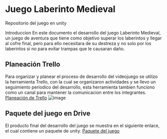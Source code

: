 # Juego Laberinto Medieval
Repositorio del juego en unity

Introduccion
En este documento el desarrollo del juego Laberinto Medieval, un juego de aventura que tiene como objetivo 
superar los laberintos y llegar al cofre final, pero para ello necesitara de su destreza y no solo por 
los laberintos si no para evitar trampas que le causaran daño.

## Planeación Trello
Para organizar y planear el proceso de desarrollo del videojuego se utilizo la herramienta Trello, con la
cual se organizaron actividades y se llevo un seguimiento periodico del desarrollo, esta herramienta tambien 
funciono como un canal para mantener la comunicacion entre los integrantes.
[Planeación de Trello](https://trello.com/b/utzZsU62/desarrollo-de-videojuego)
![image](https://github.com/Ale018/juego_laberinto/assets/106705670/d7ffb6b2-b9a4-4310-a08f-0bcfcda892f1)

## Paquete del juego en Drive
El producto final del desarrollo del juego se muestra en el siguiente enlace, el cual contiene un paquete
de unity.
[Paquete del juego](https://drive.google.com/drive/folders/1kAInz-s7iBdr5wD7y7dYXTGDMHZq8EFz?usp=sharing)

